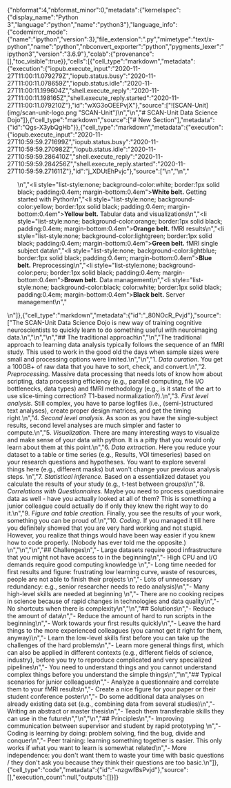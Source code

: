 {"nbformat":4,"nbformat_minor":0,"metadata":{"kernelspec":{"display_name":"Python 3","language":"python","name":"python3"},"language_info":{"codemirror_mode":{"name":"ipython","version":3},"file_extension":".py","mimetype":"text/x-python","name":"python","nbconvert_exporter":"python","pygments_lexer":"ipython3","version":"3.6.9"},"colab":{"provenance":[],"toc_visible":true}},"cells":[{"cell_type":"markdown","metadata":{"execution":{"iopub.execute_input":"2020-11-27T11:00:11.079279Z","iopub.status.busy":"2020-11-27T11:00:11.078659Z","iopub.status.idle":"2020-11-27T11:00:11.199604Z","shell.execute_reply":"2020-11-27T11:00:11.198165Z","shell.execute_reply.started":"2020-11-27T11:00:11.079210Z"},"id":"wXG3oOEEPvjX"},"source":["![SCAN-Unit](img/scan-unit-logo.png \"SCAN-Unit\")\n","\n","# SCAN-Unit Data Science Dojo"]},{"cell_type":"markdown","source":["# New Section"],"metadata":{"id":"Qgs-X3ybQgHb"}},{"cell_type":"markdown","metadata":{"execution":{"iopub.execute_input":"2020-11-27T10:59:59.271699Z","iopub.status.busy":"2020-11-27T10:59:59.270982Z","iopub.status.idle":"2020-11-27T10:59:59.286410Z","shell.execute_reply":"2020-11-27T10:59:59.284256Z","shell.execute_reply.started":"2020-11-27T10:59:59.271611Z"},"id":"j_XDUtEhPvjc"},"source":["\n","\n","<ul>\n","<li style=\"list-style:none; background-color:white; border:1px solid black; padding:0.4em; margin-bottom:0.4em\"><strong>White belt.</strong> Getting started with Python</li>\n","<li style=\"list-style:none; background-color:yellow; border:1px solid black; padding:0.4em; margin-bottom:0.4em\"><strong>Yellow belt.</strong> Tabular data and visualizations</li>\n","<li style=\"list-style:none; background-color:orange; border:1px solid black; padding:0.4em; margin-bottom:0.4em\"><strong>Orange belt.</strong> fMRI results</li>\n","<li style=\"list-style:none; background-color:lightgreen; border:1px solid black; padding:0.4em; margin-bottom:0.4em\"><strong>Green belt.</strong> fMRI single subject data</li>\n","<li style=\"list-style:none; background-color:lightblue; border:1px solid black; padding:0.4em; margin-bottom:0.4em\"><strong>Blue belt.</strong> Preprocessing</li>\n","<li style=\"list-style:none; background-color:peru; border:1px solid black; padding:0.4em; margin-bottom:0.4em\"><strong>Brown belt.</strong> Data management</li>\n","<li style=\"list-style:none; background-color:black; color:white; border:1px solid black; padding:0.4em; margin-bottom:0.4em\"><strong>Black belt.</strong> Server management</li>\n","</ul>\n"]},{"cell_type":"markdown","metadata":{"id":"_80NOcR_Pvjd"},"source":["The SCAN-Unit Data Science Dojo is new way of training cognitive neuroscientists to quickly learn to do something useful with neuroimaging data.\n","\n","\n","## The traditional approach\n","\n","The traditional approach to learning data analysis typically follows the sequence of an fMRI study. This used to work in the good old the days when sample sizes were small and processing options were limited.\n","\n","1. *Data curation.* You get a 100GB+ of raw data that you have to sort, check, and convert.\n","2. *Preprocessing.* Massive data processing that needs lots of know how about scripting, data processing efficiency (e.g., parallel computing, file I/O bottlenecks, data types) and fMRI methodology (e.g., is it state of the art to use slice-timing correction? T1-based normalization?).\n","3. *First level analysis.* Still complex, you have to parse logfiles (i.e., (semi-)structured text analyses), create proper design matrices, and get the timing right.\n","4. *Second level analysis.* As soon as you have the single-subject results, second level analyses are much simpler and faster to compute.\n","5. *Visualization.* There are many interesting ways to visualize and make sense of your data with python. It is a pitty that you would only learn about them at this point.\n","6. *Data extraction.* Here you reduce your dataset to a table or time series (e.g., Results, VOI timeseries) based on your research questions and hypotheses. You want to explore several things here (e.g., different masks) but won't change your previous analysis steps. \n","7. *Statistical inference.* Based on a essentialized dataset you calculate the results of your study (e.g., t-test between groups)\n","8. *Correlations with Questionnaires.* Maybe you need to process questionnaire data as well - have you actually looked at all of them? This is something a junior colleague could actually do if only they knew the right way to do it.\n","9. *Figure and table creation.* Finally, you see the results of your work, something you can be proud of.\n","10. *Coding.* If you managed it till here you definitely showed that you are very hard working and not stupid. However, you realize that things would have been way easier if you knew how to code properly. (Nobody has ever told me the opposite.) \n","\n","\n","## Challenges\n","- Large datasets require good infrastructure that you might not have access to in the beginning\n","- High CPU and I/O demands require good computing knowledge \n","- Long time needed for first results and figure: frustrating low learning curve, waste of resources, people are not able to finish their projects \n","- Lots of unnecessary redundancy: e.g., senior researcher needs to redo analysis)\n","- Many high-level skills are needed at beginning \n","- There are no cooking recipes in science because of rapid changes in technologies and data quality\n","- No shortcuts when there is complexity\n","\n","## Solutions\n","- Reduce the amount of data\n","- Reduce the amount of hard to run scripts in the beginning\n","- Work towards your first results quickly\n","- Leave the hard things to the more experienced colleagues (you cannot get it right for them, anyway)\n","- Learn the low-level skills first before you can take up the challenges of the hard problems\n","- Learn more general things first, which can also be applied in different contexts (e.g., different fields of science, industry), before you try to reproduce complicated and very specialized pipelines\n","- You need to understand things and you cannot understand complex things before you understand the simple things\n","\n","## Typical scenarios for junior colleagues\n","- Analyze a questionnaire and correlate them to your fMRI results\n","- Create a nice figure for your paper or their student conference poster\n","- Do some additional data analyses on already existing data set (e.g., combining data from several studies)\n","- Writing an abstract or master thesis\n","- Teach them transferable skills they can use in the future\n","\n","\n","## Principles\n","- Improving communication between supervisor and student by rapid prototyping \n","- Coding is learning by doing: problem solving, find the bug, divide and conquer\n","- Peer training: learning something together is easier. This only works if what you want to learn is somewhat related\n","- More independence: you don't want them to waste your time with basic questions / they don't ask you because they think their questions are too basic.\n"]},{"cell_type":"code","metadata":{"id":"-nzgwfBsPvjd"},"source":[],"execution_count":null,"outputs":[]}]}